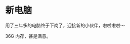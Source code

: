 # 新电脑

用了三年多的电脑终于下岗了，迎接新的小伙伴，啦啦啦啦～


<ImgView title="新电脑" url="https://0.z.wiki/autoupload/20240726/bUUw/4096X3072/IMG20240725154138.jpg?type=ha" />



<ImgView title="新电脑" url="https://0.z.wiki/autoupload/20240726/nqX5/3072X4096/IMG20240725154151.jpg?type=ha" />



<ImgView title="新电脑" url="https://0.z.wiki/autoupload/20240726/yabx/3072X4096/IMG20240725154217.jpg?type=ha" />




<ImgView title="新电脑" url="https://0.z.wiki/autoupload/20240726/cXn7/4096X3072/IMG20240725154526.jpg?type=ha" />




<ImgView title="新电脑" url="https://0.z.wiki/autoupload/20240726/PPuW/3072X4096/IMG20240725155147.jpg?type=ha" />



<ImgView title="新电脑" url="https://0.z.wiki/autoupload/20240726/MhE4/4096X3072/IMG20240725154523.jpg?type=ha" />




<ImgView title="新电脑" url="https://0.z.wiki/autoupload/20240726/SuJ5/4096X3072/IMG20240725155340.jpg?type=ha" />



36G 内存，甚是满意。

